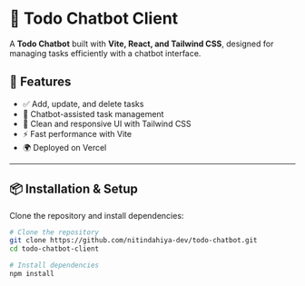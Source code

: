 # 📝 Todo Chatbot Client

A **Todo Chatbot** built with **Vite, React, and Tailwind CSS**, designed for managing tasks efficiently with a chatbot interface.

## 🚀 Features
- ✅ Add, update, and delete tasks
- 💬 Chatbot-assisted task management
- 🎨 Clean and responsive UI with Tailwind CSS
- ⚡ Fast performance with Vite
- 🌍 Deployed on Vercel

---

## 📦 Installation & Setup

Clone the repository and install dependencies:

```bash
# Clone the repository
git clone https://github.com/nitindahiya-dev/todo-chatbot.git
cd todo-chatbot-client

# Install dependencies
npm install
```

